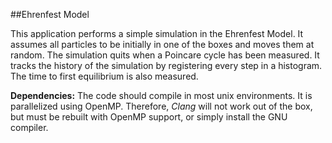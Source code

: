 ##Ehrenfest Model

This application performs a simple simulation in the Ehrenfest Model. 
It assumes all particles to be initially in one of the boxes and
moves them at random. The simulation quits when a Poincare cycle has
been measured. It tracks the history of the simulation by registering
every step in a histogram. The time to first equilibrium is also
measured.

**Dependencies:**
The code should compile in most unix environments. It is parallelized
using OpenMP. Therefore, *Clang* will not work out of the box, but must
be rebuilt with OpenMP support, or simply install the GNU compiler.

